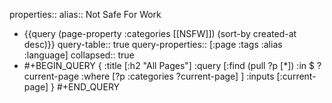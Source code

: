 properties::
alias:: Not Safe For Work

- {{query (page-property :categories [[NSFW]]) (sort-by created-at desc)}}
  query-table:: true
  query-properties:: [:page :tags :alias :language]
  collapsed:: true
- #+BEGIN_QUERY
  {
      :title [:h2 "All Pages"]
      :query [:find (pull ?p [*])
          :in $ ?current-page
          :where
          [?p :categories ?current-page]
      ]
      :inputs [:current-page]
  }
  #+END_QUERY